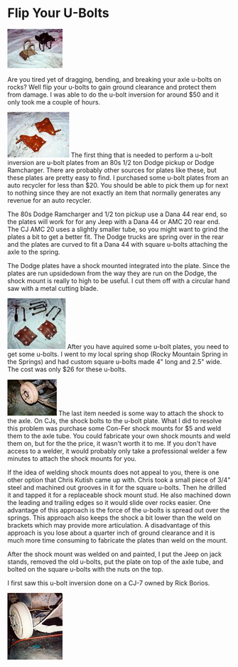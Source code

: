 # Flip Your U-Bolts

[![u-bolts assembled](/images/suspension/ubolt4_.jpg)](/images/suspension/ubolt4.jpg)

Are you tired yet of dragging, bending, and breaking your axle u-bolts on rocks? Well flip your u-bolts to gain ground clearance and protect them from damage. I was able to do the u-bolt inversion for around \$50 and it only took me a couple of hours.

[![before cutting plate](/images/suspension/ubolt3_.jpg)](/images/suspension/ubolt3.jpg) The first thing that is needed to perform a u-bolt inversion are u-bolt plates from an 80s 1/2 ton Dodge pickup or Dodge Ramcharger. There are probably other sources for plates like these, but these plates are pretty easy to find. I purchased some u-bolt plates from an auto recycler for less than \$20. You should be able to pick them up for next to nothing since they are not exactly an item that normally generates any revenue for an auto recycler.

The 80s Dodge Ramcharger and 1/2 ton pickup use a Dana 44 rear end, so the plates will work for for any Jeep with a Dana 44 or AMC 20 rear end. The CJ AMC 20 uses a slightly smaller tube, so you might want to grind the plates a bit to get a better fit. The Dodge trucks are spring over in the rear and the plates are curved to fit a Dana 44 with square u-bolts attaching the axle to the spring.

The Dodge plates have a shock mounted integrated into the plate. Since the plates are run upsidedown from the way they are run on the Dodge, the shock mount is really to high to be useful. I cut them off with a circular hand saw with a metal cutting blade.

[![after cutting plate](/images/suspension/ubolt2_.jpg)](/images/suspension/ubolt2.jpg) After you have aquired some u-bolt plates, you need to get some u-bolts. I went to my local spring shop (Rocky Mountain Spring in the Springs) and had custom square u-bolts made 4\" long and 2.5\" wide. The cost was only \$26 for these u-bolts.

[![shock mount](/images/suspension/ubolt1_.jpg)](/images/suspension/ubolt1.jpg) The last item needed is some way to attach the shock to the axle. On CJs, the shock bolts to the u-bolt plate. What I did to resolve this problem was purchase some Con-Fer shock mounts for \$5 and weld them to the axle tube. You could fabricate your own shock mounts and weld them on, but for the the price, it wasn\'t worth it to me. If you don\'t have access to a welder, it would probably only take a professional welder a few minutes to attach the shock mounts for you.

If the idea of welding shock mounts does not appeal to you, there is one other option that Chris Kutish came up with. Chris took a small piece of 3/4\" steel and machined out grooves in it for the square u-bolts. Then he drilled it and tapped it for a replaceable shock mount stud. He also machined down the leading and trailing edges so it would slide over rocks easier. One advantage of this approach is the force of the u-bolts is spread out over the springs. This approach also keeps the shock a bit lower than the weld on brackets which may provide more articulation. A disadvantage of this approach is you lose about a quarter inch of ground clearance and it is much more time consuming to fabricate the plates than weld on the mount.

After the shock mount was welded on and painted, I put the Jeep on jack stands, removed the old u-bolts, put the plate on top of the axle tube, and bolted on the square u-bolts with the nuts on the top.

I first saw this u-bolt inversion done on a CJ-7 owned by Rick Borios.

[![u-bolts installed](/images/suspension/ubolt5_.jpg)](/images/suspension/ubolt5.jpg)
